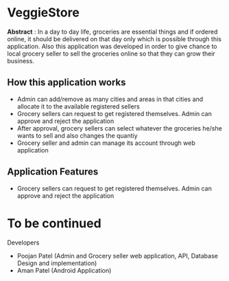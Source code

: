 # VeggieStore

<b>Abstract</b> : In a day to day life, groceries are essential things and if ordered online, it should be delivered on that day only which is possible through this application. Also this application was developed in order to give chance to local grocery seller to sell the groceries online so that they can grow their business. 

## How this application works
- Admin can add/remove as many cities and areas in that cities and allocate it to the available registered sellers
- Grocery sellers can request to get registered themselves. Admin can approve and reject the application
- After approval, grocery sellers can select whatever the groceries he/she wants to sell and also changes the quantiy
- Grocery seller and admin can manage its account through web application

## Application Features
- Grocery sellers can request to get registered themselves. Admin can approve and reject the application


# To be continued

Developers
- Poojan Patel (Admin and Grocery seller web application, API, Database Design and implementation)
- Aman Patel (Android Application)
